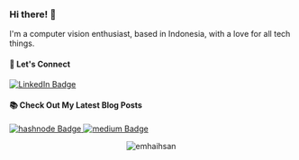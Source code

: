 
<!--
**emhaihsan/emhaihsan** is a ✨ _special_ ✨ repository because its `README.md` (this file) appears on your GitHub profile.

Here are some ideas to get you started:

- 🔭 I’m currently working on ...
- 🌱 I’m currently learning ...
- 👯 I’m looking to collaborate on ...
- 🤔 I’m looking for help with ...
- 💬 Ask me about ...
- 📫 How to reach me: ...
- 😄 Pronouns: ...
- ⚡ Fun fact: ...
-->

### Hi there! 👋

I'm a computer vision enthusiast, based in Indonesia, with a love for all tech things. 

  
<!-- ### Github Statistics
<p align="left">
<a href="https://github.com/emhaihsan">
  <img height="180em" src="https://github-readme-stats-eight-theta.vercel.app/api?username=emhaihsan&show_icons=true&theme=algolia&include_all_commits=true&count_private=true"/>
  <img height="180em" src="https://github-readme-stats-eight-theta.vercel.app/api/top-langs/?username=emhaihsan&layout=compact&layout=compact&theme=algolia"/> 
</a>
</p> 
-->

<!--
### Recent Github Activity
<br/>
	<a href="https://github.com/emhaihsan"><img alt="emhaihsan Activity Graph" src="https://github-readme-activity-graph.vercel.app/graph?username=emhaihsan&custom_title=Muhammad%20Ihsan%20Contribution%20Graph&theme=react-dark" /></a>
<br/>
-->

#### 💬 Let's Connect
<!-- - [LinkedIn](https://www.linkedin.com/in/emhaihsan/)
- [Kaggle](https://www.kaggle.com/emhaihsan) -->
<div id="badges" align = "left">
  <a href="https://www.linkedin.com/in/emhaihsan/">
    <img src="https://img.shields.io/badge/LinkedIn-blue?style=for-the-badge&logo=linkedin&logoColor=white" alt="LinkedIn Badge"/>
  </a>
</div>

#### 📚 Check Out My Latest Blog Posts
<div id="badges" align = "left">
  <a href="https://emhaihsan.hashnode.dev/">
    <img src="https://img.shields.io/badge/hashnode-orange?style=for-the-badge&logo=hashnode&logoColor=royalblue" alt="hashnode Badge"/>
  </a>
    <a href="https://medium.com/@emhaihsan/">
    <img src="https://img.shields.io/badge/Medium-12100E?style=for-the-badge&logo=medium&logoColor=white" alt="medium Badge"/>
  </a>

</div>

<p align="center"> <img src="https://komarev.com/ghpvc/?username=emhaihsan&label=emhaihsan%20Profile%20Views%20&color=dc143c&style=plastic" alt="emhaihsan" /> </p>

